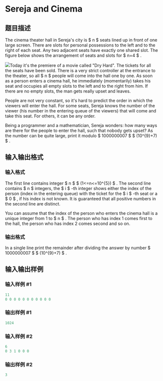 # Sereja and Cinema

## 题目描述

The cinema theater hall in Sereja's city is $ n $ seats lined up in front of one large screen. There are slots for personal possessions to the left and to the right of each seat. Any two adjacent seats have exactly one shared slot. The figure below shows the arrangement of seats and slots for $ n=4 $ .

![](https://cdn.luogu.com.cn/upload/vjudge_pic/CF380D/5b4120dab28091fc001ad31ac47c14df226611e7.png)Today it's the premiere of a movie called "Dry Hard". The tickets for all the seats have been sold. There is a very strict controller at the entrance to the theater, so all $ n $ people will come into the hall one by one. As soon as a person enters a cinema hall, he immediately (momentarily) takes his seat and occupies all empty slots to the left and to the right from him. If there are no empty slots, the man gets really upset and leaves.

People are not very constant, so it's hard to predict the order in which the viewers will enter the hall. For some seats, Sereja knows the number of the viewer (his number in the entering queue of the viewers) that will come and take this seat. For others, it can be any order.

Being a programmer and a mathematician, Sereja wonders: how many ways are there for the people to enter the hall, such that nobody gets upset? As the number can be quite large, print it modulo $ 1000000007 $ $ (10^{9}+7) $ .

## 输入输出格式

### 输入格式

The first line contains integer $ n $ $ (1<=n<=10^{5}) $ . The second line contains $ n $ integers, the $ i $ -th integer shows either the index of the person (index in the entering queue) with the ticket for the $ i $ -th seat or a $ 0 $ , if his index is not known. It is guaranteed that all positive numbers in the second line are distinct.

You can assume that the index of the person who enters the cinema hall is a unique integer from 1 to $ n $ . The person who has index 1 comes first to the hall, the person who has index 2 comes second and so on.

### 输出格式

In a single line print the remainder after dividing the answer by number $ 1000000007 $ $ (10^{9}+7) $ .

## 输入输出样例

### 输入样例 #1

```cpp
11
0 0 0 0 0 0 0 0 0 0 0

```
### 输出样例 #1

```cpp
1024

```
### 输入样例 #2

```cpp
6
0 3 1 0 0 0

```
### 输出样例 #2

```cpp
3

```
